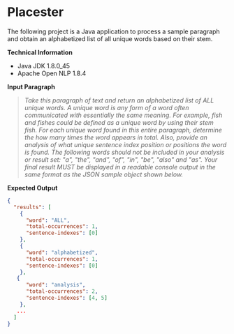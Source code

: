 # Placester

The following project is a Java application to process a sample paragraph and obtain an alphabetized list of all unique words based on their stem.

**Technical Information**
* Java JDK 1.8.0_45
* Apache Open NLP 1.8.4

**Input Paragraph**
>*Take this paragraph of text and return an alphabetized list of ALL unique words.  A unique word is any form of a word often communicated with essentially the same meaning. For example, fish and fishes could be defined as a unique word by using their stem fish. For each unique word found in this entire paragraph, determine the how many times the word appears in total. Also, provide an analysis of what unique sentence index position or positions the word is found. The following words should not be included in your analysis or result set: "a", "the", "and", "of", "in", "be", "also" and "as".  Your final result MUST be displayed in a readable console output in the same format as the JSON sample object shown below.*

**Expected Output**
```json
{
  "results": [
    {
      "word": "ALL",
      "total-occurrences": 1,
      "sentence-indexes": [0]
    },
    {
      "word": "alphabetized",
      "total-occurrences": 1,
      "sentence-indexes": [0]
    },
   {
      "word": "analysis",
      "total-occurrences": 2,
      "sentence-indexes": [4, 5]
    },
   ...
  ]
}
```

